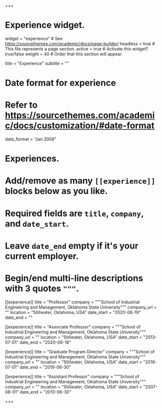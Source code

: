 +++
# Experience widget.
widget = "experience"  # See https://sourcethemes.com/academic/docs/page-builder/
headless = true  # This file represents a page section.
active = true  # Activate this widget? true/false
weight = 40  # Order that this section will appear.

title = "Experience"
subtitle = ""

# Date format for experience
#   Refer to https://sourcethemes.com/academic/docs/customization/#date-format
date_format = "Jan 2006"

# Experiences.
#   Add/remove as many `[[experience]]` blocks below as you like.
#   Required fields are `title`, `company`, and `date_start`.
#   Leave `date_end` empty if it's your current employer.
#   Begin/end multi-line descriptions with 3 quotes `"""`.


[[experience]]
  title = "Professor"
  company = """School of Industrial Engineering and Management, Oklahoma State University"""
  company_url = ""
  location = "Stillwater, Oklahoma, USA"
  date_start = "2020-06-19"
  date_end = ""

[[experience]]
  title = "Associate Professor"
  company = """School of Industrial Engineering and Management, Oklahoma State University"""
  company_url = ""
  location = "Stillwater, Oklahoma, USA"
  date_start = "2013-07-01"
  date_end = "2020-06-18"

[[experience]]
  title = "Graduate Program Director"
  company = """School of Industrial Engineering and Management, Oklahoma State University"""
  company_url = ""
  location = "Stillwater, Oklahoma, USA"
  date_start = "2016-07-01"
  date_end = "2019-06-30"

[[experience]]
  title = "Assistant Professor"
  company = """School of Industrial Engineering and Management, Oklahoma State University"""
  company_url = ""
  location = "Stillwater, Oklahoma, USA"
  date_start = "2007-08-01"
  date_end = "2013-06-30"

+++
